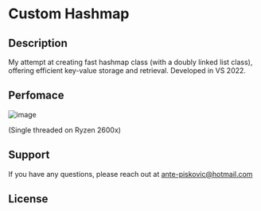 # Custom Hashmap

## Description
My attempt at creating fast hashmap class (with a doubly linked list class), offering efficient key-value storage and retrieval.
Developed in VS 2022. 


## Perfomace
![image](https://github.com/AnteDev00/Custom-Hashmap/assets/151842550/a6432ea1-0ae1-4fa6-a5aa-474827dacf76)

(Single threaded on Ryzen 2600x)

## Support
If you have any questions, please reach out at [ante-piskovic@hotmail.com](mailto:ante-piskovic@hotmail.com)

## License

